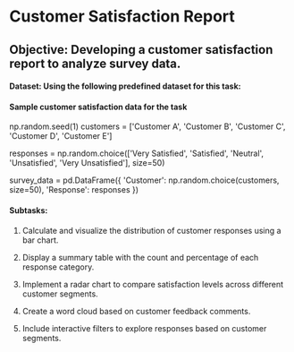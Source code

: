 # Customer Satisfaction Report

## Objective: Developing a customer satisfaction report to analyze survey data.
 
#### Dataset: Using the following predefined dataset for this task:
 
#### Sample customer satisfaction data for the task

np.random.seed(1)
customers = ['Customer A', 'Customer B', 'Customer C', 'Customer D', 'Customer E']

responses = np.random.choice(['Very Satisfied', 'Satisfied', 'Neutral', 'Unsatisfied', 'Very Unsatisfied'], size=50)
 
survey_data = pd.DataFrame({
    'Customer': np.random.choice(customers, size=50),
    'Response': responses
})
 
#### Subtasks:
 
1. Calculate and visualize the distribution of customer responses using a bar chart.

2. Display a summary table with the count and percentage of each response category.

3. Implement a radar chart to compare satisfaction levels across different customer segments.

4. Create a word cloud based on customer feedback comments.

5. Include interactive filters to explore responses based on customer segments.
